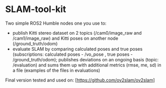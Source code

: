 # SLAM-tool-kit

Two simple ROS2 Humble nodes one you use to:
- publish Kitti stereo dataset on 2 topics (/cam0/image_raw and /cam1/image_raw) and Kitti poses on another node (/ground_truth/odom)
- evaluate SLAM by comparing calculated poses and true poses (subscriptions: calculated poses - /vo_pose , true poses - /ground_truth/odom); publishes deviations on an ongoing basis (topic: /evaluation) and sums them up with additional metrics (rmse, me, sd) in a file (examples of the files in evaluations)

Final version tested and used on:
[https://github.com/ov2slam/ov2slam]
